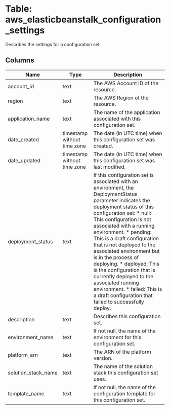 
# Table: aws_elasticbeanstalk_configuration_settings
Describes the settings for a configuration set.
## Columns
| Name        | Type           | Description  |
| ------------- | ------------- | -----  |
|account_id|text|The AWS Account ID of the resource.|
|region|text|The AWS Region of the resource.|
|application_name|text|The name of the application associated with this configuration set.|
|date_created|timestamp without time zone|The date (in UTC time) when this configuration set was created.|
|date_updated|timestamp without time zone|The date (in UTC time) when this configuration set was last modified.|
|deployment_status|text|If this configuration set is associated with an environment, the DeploymentStatus parameter indicates the deployment status of this configuration set:  * null: This configuration is not associated with a running environment.  * pending: This is a draft configuration that is not deployed to the associated environment but is in the process of deploying.  * deployed: This is the configuration that is currently deployed to the associated running environment.  * failed: This is a draft configuration that failed to successfully deploy.|
|description|text|Describes this configuration set.|
|environment_name|text|If not null, the name of the environment for this configuration set.|
|platform_arn|text|The ARN of the platform version.|
|solution_stack_name|text|The name of the solution stack this configuration set uses.|
|template_name|text|If not null, the name of the configuration template for this configuration set.|
